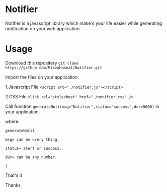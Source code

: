 # Notifier
Notifier is a javascript library which make's your life easier while generating notification on your web application

# Usage

Download this repositery ```git clone https://github.com/MirzaHasnat/Notifier.git```

Import the files on your application:

1.Javascript File
```<script src="./notifier.js"></script>```

2.CSS File
```<link rel="stylesheet" href="./notifier.css" />```

Call function ```generateNoti(msg="Notifier",status="success",dur=5000)``` in your application.

where:
```
generateNoti(

msg= can be every thing,

status= alert or success,

dur= can be any number,

)

```

That's it

Thanks


